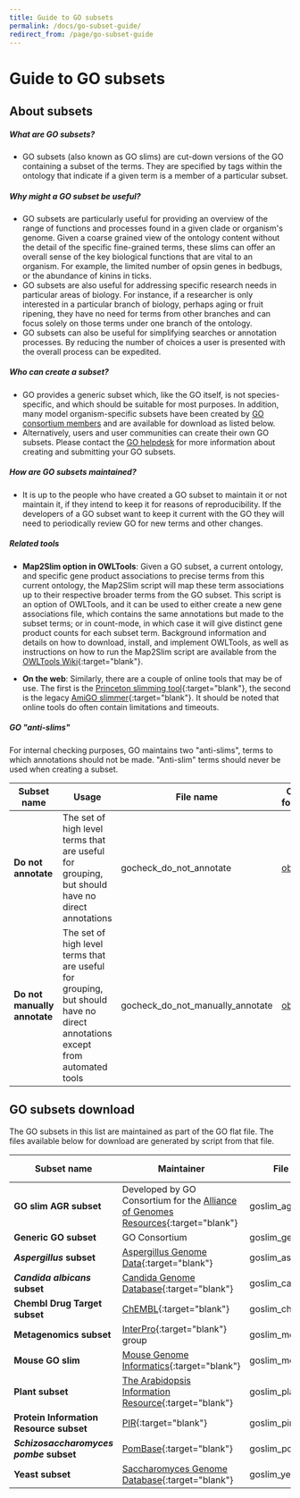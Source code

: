```yaml
---
title: Guide to GO subsets
permalink: /docs/go-subset-guide/
redirect_from: /page/go-subset-guide
---
```


# Guide to GO subsets
## About subsets
##### What are GO subsets?

- GO subsets (also known as GO slims) are cut-down versions of the GO containing a subset of the terms. They are specified by tags within the ontology that indicate if a given term is a member of a particular subset.

##### Why might a GO subset be useful?

- GO subsets are particularly useful for providing an overview of the range of functions and processes found in a given clade or organism's genome. Given a coarse grained view of the ontology content without the detail of the specific fine-grained terms, these slims can offer an overall sense of the key biological functions that are vital to an organism. For example, the limited number of opsin genes in bedbugs, or the abundance of kinins in ticks.
- GO subsets are also useful for addressing specific research needs in particular areas of biology. For instance, if a researcher is only interested in a particular branch of biology, perhaps aging or fruit ripening, they have no need for terms from other branches and can focus solely on those terms under one branch of the ontology.
- GO subsets can also be useful for simplifying searches or annotation processes. By reducing the number of choices a user is presented with the overall process can be  expedited.

##### Who can create a subset?
- GO provides a generic subset which, like the GO itself, is not species-specific, and which should be suitable for most purposes. In addition, many model organism-specific subsets have been created by [GO consortium members](/docs/go-consortium/) and are available for download as listed below.
- Alternatively, users and user communities can create their own GO subsets. Please contact the [GO helpdesk](/docs/help/) for more information about creating and submitting your GO subsets.

##### How are GO subsets maintained?
- It is up to the people who have created a GO subset to maintain it or not maintain it, if they intend to keep it for reasons of reproducibility. If the developers of a GO subset want to keep it current with the GO they will need to periodically review GO for new terms and other changes.

##### Related tools
- __Map2Slim option in OWLTools__:
Given a GO subset, a current ontology, and specific gene product associations to precise terms from this current ontology, the Map2Slim script will map these term associations up to their respective broader terms from the GO subset. This script is an option of OWLTools, and it can be used to either create a new gene associations file, which contains the same annotations but made to the subset terms; or in count-mode, in which case it will give distinct gene product counts for each subset term. Background information and details on how to download, install, and implement OWLTools, as well as instructions on how to run the Map2Slim script are available from the <a href="https://github.com/owlcollab/owltools/wiki/Map2Slim">OWLTools Wiki</a>{:target="blank"}.

- __On the web__:
Similarly, there are a couple of online tools that may be of use. The first is the [Princeton slimming tool](http://go.princeton.edu/){:target="blank"}, the second is the legacy [AmiGO slimmer](http://amigo1.geneontology.org/cgi-bin/amigo/slimmer){:target="blank"}. It should be noted that online tools do often contain limitations and timeouts.

##### GO "*__anti-slims__*"

For internal checking purposes, GO maintains two "anti-slims", terms to which annotations should not be made. "Anti-slim" terms should never be used when creating a subset.


|**Subset name**|**Usage** |**File name** |**OBO format** |**OWL format** |**json format** |**yaml format** |
|------------------|----------|----------|----------|----------|----------|----------|
|**Do not annotate**|The set of high level terms that are useful for grouping, but should have no direct annotations| gocheck_do_not_annotate |[obo](http://current.geneontology.org/ontology/subsets/gocheck_do_not_annotate.obo)| [owl](http://current.geneontology.org/ontology/subsets/gocheck_do_not_annotate.owl){:target="blank"}  |[json](http://current.geneontology.org/ontology/subsets/gocheck_do_not_annotate.json){:target="blank"}  |[yaml](http://current.geneontology.org/ontology/subsets/gocheck_do_not_annotate.yaml)|
|**Do not manually annotate**|The set of high level terms that are useful for grouping, but should have no direct annotations except from automated tools| gocheck_do_not_manually_annotate|[obo](http://current.geneontology.org/ontology/subsets/gocheck_do_not_manually_annotate.obo)|[owl](http://current.geneontology.org/ontology/subsets/gocheck_do_not_manually_annotate.owl){:target="blank"}  |[json](http://current.geneontology.org/ontology/subsets/gocheck_do_not_manually_annotate.json){:target="blank"}  |[yaml](http://current.geneontology.org/ontology/subsets/gocheck_do_not_manually_annotate.yaml)|


## GO subsets download

The GO subsets in this list are maintained as part of the GO flat file. The files available below for download are generated by script from that file.


|**Subset name**|**Maintainer**|**File name**|**OBO format**|**OWL format**|**json format**|**yaml format**|
|------------------|-------------|-------------|-------------|------------|-------------|------------|
|**GO slim AGR subset**|Developed by GO Consortium for the [Alliance of Genomes Resources](https://www.alliancegenome.org/){:target="blank"} |goslim_agr  |[obo](http://current.geneontology.org/ontology/subsets/goslim_agr.obo) |[owl](http://current.geneontology.org/ontology/subsets/goslim_agr.owl){:target="blank"}  |[json](http://current.geneontology.org/ontology/subsets/goslim_agr.json){:target="blank"}  |[yaml](http://current.geneontology.org/ontology/subsets/goslim_agr.yaml) |
|**Generic GO subset**|GO Consortium |goslim_generic|[obo](http://current.geneontology.org/ontology/subsets/goslim_generic.obo)| [owl](http://current.geneontology.org/ontology/subsets/goslim_generic.owl){:target="blank"}  |[json](http://current.geneontology.org/ontology/subsets/goslim_generic.json){:target="blank"}  |[yaml](http://current.geneontology.org/ontology/subsets/goslim_generic.yaml) |
|*__Aspergillus__* **subset**|[Aspergillus Genome Data](http://www.aspgd.org/){:target="blank"} |goslim_aspergillus|[obo](http://current.geneontology.org/ontology/subsets/goslim_aspergillus.obo) |[owl](http://current.geneontology.org/ontology/subsets/goslim_aspergillus.owl){:target="blank"}  |[json](http://current.geneontology.org/ontology/subsets/goslim_aspergillus.json){:target="blank"}  |[yaml](http://current.geneontology.org/ontology/subsets/goslim_aspergillus.yaml) |
|*__Candida albicans__* **subset**|[Candida Genome Database](http://www.candidagenome.org/){:target="blank"} |goslim_candida|[obo](http://current.geneontology.org/ontology/subsets/goslim_candida.obo)|[owl](http://current.geneontology.org/ontology/subsets/goslim_candida.owl){:target="blank"}  |[json](http://current.geneontology.org/ontology/subsets/goslim_candida.json){:target="blank"}  |[yaml](http://current.geneontology.org/ontology/subsets/goslim_candida.yaml) |
|**Chembl Drug Target subset**|[ChEMBL](https://www.ebi.ac.uk/chembl/){:target="blank"} |goslim_chembl|[obo](http://current.geneontology.org/ontology/subsets/goslim_chembl.obo) |[owl](http://current.geneontology.org/ontology/subsets/goslim_chembl.owl){:target="blank"}  |[json](http://current.geneontology.org/ontology/subsets/goslim_chembl.json) {:target="blank"} |[yaml](http://current.geneontology.org/ontology/subsets/goslim_chembl.yaml) |
|**Metagenomics subset**|[InterPro](http://www.ebi.ac.uk/interpro/){:target="blank"}  group|goslim_metagenomic|[obo](http://current.geneontology.org/ontology/subsets/goslim_metagenomics.obo) | [owl](http://current.geneontology.org/ontology/subsets/goslim_metagenomics.owl){:target="blank"}  |[json](http://current.geneontology.org/ontology/subsets/goslim_metagenomics.json){:target="blank"} |[yaml](http://current.geneontology.org/ontology/subsets/goslim_metagenomics.yaml) |
|**Mouse GO slim**|[Mouse Genome Informatics](http://www.informatics.jax.org/){:target="blank"} |goslim_mouse|[obo](http://current.geneontology.org/ontology/subsets/goslim_mouse.obo) |[owl](http://current.geneontology.org/ontology/subsets/goslim_mouse.owl){:target="blank"}  |[json](http://current.geneontology.org/ontology/subsets/goslim_mouse.json){:target="blank"}  |[yaml](http://current.geneontology.org/ontology/subsets/goslim_mouse.yaml) |
|**Plant subset**|[The Arabidopsis Information Resource](https://www.arabidopsis.org/){:target="blank"} |goslim_plant|[obo](http://current.geneontology.org/ontology/subsets/goslim_plant.obo) |[owl](http://current.geneontology.org/ontology/subsets/goslim_plant.owl){:target="blank"}  |[json](http://current.geneontology.org/ontology/subsets/goslim_plant.json){:target="blank"}  |[yaml](http://current.geneontology.org/ontology/subsets/goslim_plant.yaml) |
|**Protein Information Resource subset**|[PIR](https://pir.georgetown.edu/){:target="blank"} |goslim_pir|[obo](http://current.geneontology.org/ontology/subsets/goslim_pir.obo) |[owl](http://current.geneontology.org/ontology/subsets/goslim_pir.owl){:target="blank"}  |[json](http://current.geneontology.org/ontology/subsets/goslim_pir.json){:target="blank"}  | [yaml](http://current.geneontology.org/ontology/subsets/goslim_pir.yaml) |
|*__Schizosaccharomyces pombe__* **subset**|[PomBase](https://www.pombase.org/){:target="blank"} |goslim_pombe|[obo](http://current.geneontology.org/ontology/subsets/goslim_pombe.obo) |[owl](http://current.geneontology.org/ontology/subsets/goslim_pombe.owl){:target="blank"}  |[json](http://current.geneontology.org/ontology/subsets/goslim_pombe.json){:target="blank"}  |[yaml](http://current.geneontology.org/ontology/subsets/goslim_pombe.yaml) |
|**Yeast subset**|[Saccharomyces Genome Database](https://www.yeastgenome.org/){:target="blank"} |goslim_yeast|[obo](http://current.geneontology.org/ontology/subsets/goslim_yeast.obo) |[owl](http://current.geneontology.org/ontology/subsets/goslim_yeast.owl){:target="blank"}  |[json](http://current.geneontology.org/ontology/subsets/goslim_yeast.json){:target="blank"}  |[yaml](http://current.geneontology.org/ontology/subsets/goslim_yeast.yaml) |
